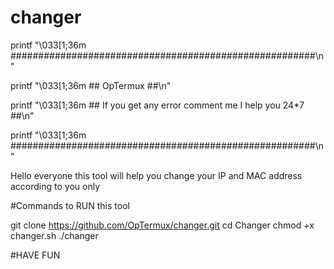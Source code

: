 # changer


printf "\033[1;36m #######################################################\n" 

printf "\033[1;36m ##                     OpTermux                      ##\n" 

printf "\033[1;36m ##  If you get any error comment me I help you 24*7  ##\n"

printf "\033[1;36m #######################################################\n" 

Hello everyone this tool
will help you change your 
IP and MAC address according to you only


#Commands to RUN this tool

git clone https://github.com/OpTermux/changer.git
cd Changer 
chmod +x changer.sh
./changer

#HAVE FUN
